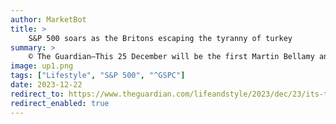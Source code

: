 ```yaml
---
author: MarketBot
title: >
    S&P 500 soars as the Britons escaping the tyranny of turkey
summary: >
    © The Guardian—This 25 December will be the first Martin Bellamy and his wife, Alison, have spent in their new home in Sherburn, North Yorkshire, and, with their children and grandchildren scattered across the UK, they are planning to spend this Christmas Day doing things their way.
image: up1.png
tags: ["Lifestyle", "S&P 500", "^GSPC"]
date: 2023-12-22
redirect_to: https://www.theguardian.com/lifeandstyle/2023/dec/23/its-time-for-a-christmas-food-rethink-the-brits-escaping-the-tyranny-of-turkey
redirect_enabled: true
---
```

